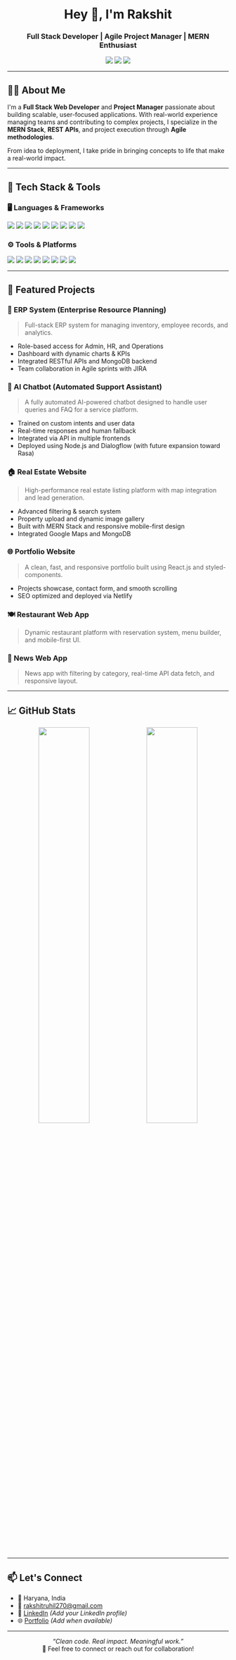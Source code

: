 <h1 align="center">Hey 👋, I'm Rakshit</h1>
<h3 align="center">Full Stack Developer | Agile Project Manager | MERN Enthusiast</h3>

<p align="center">
  <img src="https://img.shields.io/badge/Code-MERN Stack-informational?style=flat&logo=javascript&color=2bbc8a" />
  <img src="https://img.shields.io/badge/Focus-Project Management-blueviolet?style=flat&logo=jira&color=7a1ea1" />
  <img src="https://img.shields.io/badge/Location-Haryana,%20India-orange?style=flat&logo=google-maps" />
</p>

---

## 👨‍💻 About Me

I'm a **Full Stack Web Developer** and **Project Manager** passionate about building scalable, user-focused applications. With real-world experience managing teams and contributing to complex projects, I specialize in the **MERN Stack**, **REST APIs**, and project execution through **Agile methodologies**.

From idea to deployment, I take pride in bringing concepts to life that make a real-world impact.

---

## 🔧 Tech Stack & Tools

### 🖥️ Languages & Frameworks

<p>
  <img src="https://img.shields.io/badge/JavaScript-F7DF1E?style=for-the-badge&logo=javascript&logoColor=black" />
  <img src="https://img.shields.io/badge/Node.js-339933?style=for-the-badge&logo=node.js&logoColor=white" />
  <img src="https://img.shields.io/badge/Express.js-000000?style=for-the-badge&logo=express&logoColor=white" />
  <img src="https://img.shields.io/badge/React.js-61DAFB?style=for-the-badge&logo=react&logoColor=black" />
  <img src="https://img.shields.io/badge/MongoDB-4EA94B?style=for-the-badge&logo=mongodb&logoColor=white" />
  <img src="https://img.shields.io/badge/HTML5-E34F26?style=for-the-badge&logo=html5&logoColor=white" />
  <img src="https://img.shields.io/badge/CSS3-1572B6?style=for-the-badge&logo=css3&logoColor=white" />
  <img src="https://img.shields.io/badge/Python-3776AB?style=for-the-badge&logo=python&logoColor=white" />
  <img src="https://img.shields.io/badge/Java-ED8B00?style=for-the-badge&logo=java&logoColor=white" />
</p>

### ⚙️ Tools & Platforms

<p>
  <img src="https://img.shields.io/badge/Git-F05032?style=for-the-badge&logo=git&logoColor=white" />
  <img src="https://img.shields.io/badge/GitHub-181717?style=for-the-badge&logo=github&logoColor=white" />
  <img src="https://img.shields.io/badge/VSCode-007ACC?style=for-the-badge&logo=visual-studio-code&logoColor=white" />
  <img src="https://img.shields.io/badge/JIRA-0052CC?style=for-the-badge&logo=jira&logoColor=white" />
  <img src="https://img.shields.io/badge/Postman-FF6C37?style=for-the-badge&logo=postman&logoColor=white" />
  <img src="https://img.shields.io/badge/WordPress-21759B?style=for-the-badge&logo=wordpress&logoColor=white" />
  <img src="https://img.shields.io/badge/Netlify-00C7B7?style=for-the-badge&logo=netlify&logoColor=white" />
  <img src="https://img.shields.io/badge/Vercel-000000?style=for-the-badge&logo=vercel&logoColor=white" />
</p>

---

## 🚀 Featured Projects

### 🧠 ERP System (Enterprise Resource Planning)
> Full-stack ERP system for managing inventory, employee records, and analytics.
- Role-based access for Admin, HR, and Operations
- Dashboard with dynamic charts & KPIs
- Integrated RESTful APIs and MongoDB backend
- Team collaboration in Agile sprints with JIRA

### 🤖 AI Chatbot (Automated Support Assistant)
> A fully automated AI-powered chatbot designed to handle user queries and FAQ for a service platform.
- Trained on custom intents and user data
- Real-time responses and human fallback
- Integrated via API in multiple frontends
- Deployed using Node.js and Dialogflow (with future expansion toward Rasa)

### 🏠 Real Estate Website
> High-performance real estate listing platform with map integration and lead generation.
- Advanced filtering & search system
- Property upload and dynamic image gallery
- Built with MERN Stack and responsive mobile-first design
- Integrated Google Maps and MongoDB

### 🌐 Portfolio Website
> A clean, fast, and responsive portfolio built using React.js and styled-components.
- Projects showcase, contact form, and smooth scrolling
- SEO optimized and deployed via Netlify

### 🍽️ Restaurant Web App
> Dynamic restaurant platform with reservation system, menu builder, and mobile-first UI.

### 📰 News Web App
> News app with filtering by category, real-time API data fetch, and responsive layout.

---

## 📈 GitHub Stats

<p align="center">
  <img src="https://github-readme-stats.vercel.app/api?username=your-github-username&show_icons=true&theme=tokyonight" width="48%" />
  <img src="https://github-readme-stats.vercel.app/api/top-langs/?username=your-github-username&layout=compact&theme=tokyonight" width="48%" />
</p>

---

## 📫 Let's Connect

- 📍 Haryana, India  
- 📧 rakshitruhil270@gmail.com  
- 🔗 [LinkedIn](#) *(Add your LinkedIn profile)*  
- 🌐 [Portfolio](#) *(Add when available)*  

---

<p align="center">
  <i>“Clean code. Real impact. Meaningful work.”</i><br/>
  💬 Feel free to connect or reach out for collaboration!
</p>
